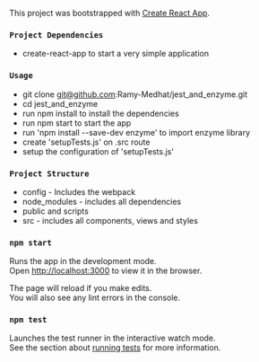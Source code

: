 This project was bootstrapped with [Create React App](https://github.com/facebook/create-react-app).

### `Project Dependencies`

- create-react-app to start a very simple application


### `Usage`

- git clone git@github.com:Ramy-Medhat/jest_and_enzyme.git
- cd jest_and_enzyme
- run npm install to install the dependencies
- run npm start to start the app
- run 'npm install --save-dev enzyme' to import enzyme library
- create 'setupTests.js' on .src route
- setup the configuration of 'setupTests.js'


### `Project Structure`

- config - Includes the webpack
- node_modules - includes all dependencies
- public and scripts
- src - includes all components, views and styles


### `npm start`

Runs the app in the development mode.<br>
Open [http://localhost:3000](http://localhost:3000) to view it in the browser.

The page will reload if you make edits.<br>
You will also see any lint errors in the console.

### `npm test`

Launches the test runner in the interactive watch mode.<br>
See the section about [running tests](https://facebook.github.io/create-react-app/docs/running-tests) for more information.


